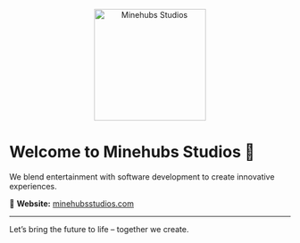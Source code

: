 <p align="center">
  <picture>
    <img src="https://minehubsstudios.com/assets/img/logo/black_text.png" alt="Minehubs Studios" height="200px">
  </picture>
</p>

# Welcome to Minehubs Studios 🚀

We blend entertainment with software development to create innovative experiences.

🔗 **Website:** [minehubsstudios.com](https://minehubsstudios.com)  

---

Let’s bring the future to life – together we create.
